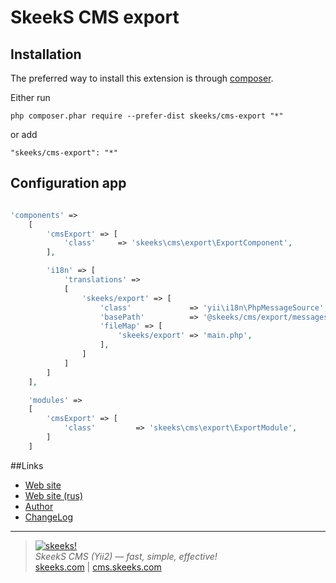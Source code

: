 SkeekS CMS export
===================================

Installation
------------

The preferred way to install this extension is through [composer](http://getcomposer.org/download/).

Either run

```
php composer.phar require --prefer-dist skeeks/cms-export "*"
```

or add

```
"skeeks/cms-export": "*"
```

Configuration app
----------

```php

'components' =>
    [
        'cmsExport' => [
            'class'     => 'skeeks\cms\export\ExportComponent',
        ],

        'i18n' => [
            'translations' =>
            [
                'skeeks/export' => [
                    'class'             => 'yii\i18n\PhpMessageSource',
                    'basePath'          => '@skeeks/cms/export/messages',
                    'fileMap' => [
                        'skeeks/export' => 'main.php',
                    ],
                ]
            ]
        ]
    ],

    'modules' =>
    [
        'cmsExport' => [
            'class'         => 'skeeks\cms\export\ExportModule',
        ]
    ]

```

##Links
* [Web site](http://en.cms.skeeks.com)
* [Web site (rus)](http://cms.skeeks.com)
* [Author](http://skeeks.com)
* [ChangeLog](https://github.com/skeeks-cms/cms-export/blob/master/CHANGELOG.md)


___

> [![skeeks!](https://skeeks.com/img/logo/logo-no-title-80px.png)](https://skeeks.com)  
<i>SkeekS CMS (Yii2) — fast, simple, effective!</i>  
[skeeks.com](https://skeeks.com) | [cms.skeeks.com](https://cms.skeeks.com)